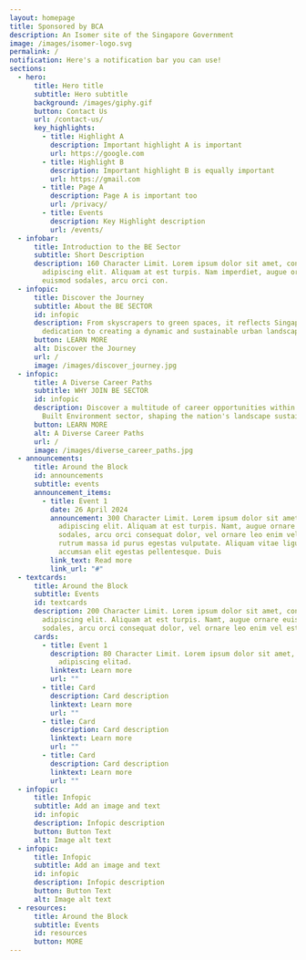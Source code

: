 ```yaml
---
layout: homepage
title: Sponsored by BCA
description: An Isomer site of the Singapore Government
image: /images/isomer-logo.svg
permalink: /
notification: Here's a notification bar you can use!
sections:
  - hero:
      title: Hero title
      subtitle: Hero subtitle
      background: /images/giphy.gif
      button: Contact Us
      url: /contact-us/
      key_highlights:
        - title: Highlight A
          description: Important highlight A is important
          url: https://google.com
        - title: Highlight B
          description: Important highlight B is equally important
          url: https://gmail.com
        - title: Page A
          description: Page A is important too
          url: /privacy/
        - title: Events
          description: Key Highlight description
          url: /events/
  - infobar:
      title: Introduction to the BE Sector
      subtitle: Short Description
      description: 160 Character Limit. Lorem ipsum dolor sit amet, consectetur
        adipiscing elit. Aliquam at est turpis. Nam imperdiet, augue ornare
        euismod sodales, arcu orci con.
  - infopic:
      title: Discover the Journey
      subtitle: About the BE SECTOR
      id: infopic
      description: From skyscrapers to green spaces, it reflects Singapore's
        dedication to creating a dynamic and sustainable urban landscape.
      button: LEARN MORE
      alt: Discover the Journey
      url: /
      image: /images/discover_journey.jpg
  - infopic:
      title: A Diverse Career Paths
      subtitle: WHY JOIN BE SECTOR
      id: infopic
      description: Discover a multitude of career opportunities within Singapore's
        Built Environment sector, shaping the nation's landscape sustainably.
      button: LEARN MORE
      alt: A Diverse Career Paths
      url: /
      image: /images/diverse_career_paths.jpg
  - announcements:
      title: Around the Block
      id: announcements
      subtitle: events
      announcement_items:
        - title: Event 1
          date: 26 April 2024
          announcement: 300 Character Limit. Lorem ipsum dolor sit amet, consectetur
            adipiscing elit. Aliquam at est turpis. Namt, augue ornare euismod
            sodales, arcu orci consequat dolor, vel ornare leo enim vel est. Sed
            rutrum massa id purus egestas vulputate. Aliquam vitae ligula
            accumsan elit egestas pellentesque. Duis
          link_text: Read more
          link_url: "#"
  - textcards:
      title: Around the Block
      subtitle: Events
      id: textcards
      description: 200 Character Limit. Lorem ipsum dolor sit amet, consectetur
        adipiscing elit. Aliquam at est turpis. Namt, augue ornare euismod
        sodales, arcu orci consequat dolor, vel ornare leo enim vel est. Sedad.
      cards:
        - title: Event 1
          description: 80 Character Limit. Lorem ipsum dolor sit amet, consectetur
            adipiscing elitad.
          linktext: Learn more
          url: ""
        - title: Card
          description: Card description
          linktext: Learn more
          url: ""
        - title: Card
          description: Card description
          linktext: Learn more
          url: ""
        - title: Card
          description: Card description
          linktext: Learn more
          url: ""
  - infopic:
      title: Infopic
      subtitle: Add an image and text
      id: infopic
      description: Infopic description
      button: Button Text
      alt: Image alt text
  - infopic:
      title: Infopic
      subtitle: Add an image and text
      id: infopic
      description: Infopic description
      button: Button Text
      alt: Image alt text
  - resources:
      title: Around the Block
      subtitle: Events
      id: resources
      button: MORE
---
```

